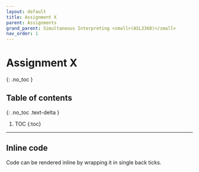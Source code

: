 ```yaml
---
layout: default
title: Assignment X
parent: Assignments
grand_parent: Simultaneous Interpreting <small>(ASL3360)</small>
nav_order: 1
---
```


# Assignment X
{: .no_toc }

## Table of contents
{: .no_toc .text-delta }

1. TOC
{:toc}

---

## Inline code

Code can be rendered inline by wrapping it in single back ticks.
